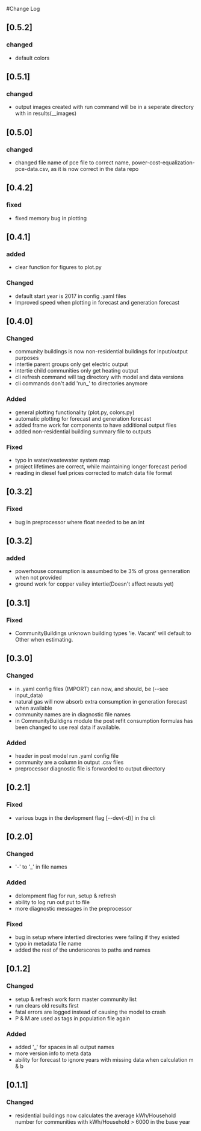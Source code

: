 #Change Log

## [0.5.2]
### changed
- default colors

## [0.5.1]
### changed
- output images created with run command will be in a seperate directory with in results(__images)

## [0.5.0]
### changed
- changed file name of pce file to correct name, power-cost-equalization-pce-data.csv, as it is now correct in the data repo

## [0.4.2]
### fixed
- fixed memory bug in plotting	

## [0.4.1]
### added
- clear function for figures to plot.py

### Changed
- default start year is 2017 in config .yaml files
- Improved speed when plotting in forecast and generation forecast

## [0.4.0]
### Changed
- community buildings is now non-residential buildings for input/output purposes
- intertie parent groups only get electric output
- intertie child communities only get heating output
- cli refresh command will tag directory with model and data versions
- cli commands don't add 'run_' to directories anymore

### Added
- general plotting functionality (plot.py, colors.py)
- automatic plotting for forecast and generation forecast
- added frame work for components to have additional output files
- added non-residential building summary file to outputs 

### Fixed
- typo in water/wastewater system map
- project lifetimes are correct, while maintaining longer forecast period 
- reading in diesel fuel prices corrected to match data file format

## [0.3.2]
### Fixed
- bug in preprocessor where float needed to be an int

## [0.3.2]
### added
- powerhouse consumption is assumbed to be 3% of gross genneration when not provided
- ground work for copper valley intertie(Doesn't affect resuts yet)

## [0.3.1]
### Fixed
- CommunityBuildings unknown building types 'ie. Vacant' will default to Other when estimating.

## [0.3.0]
### Changed
- in .yaml config files (IMPORT) can now, and should, be (--see input_data)
- natural gas will now absorb extra consumption in generation forecast when available 
- community names are in diagnostic file names
- in  CommunityBuildigns module the post refit consumption formulas has been changed to use real data if available.

### Added
- header in post model run .yaml config file
- community are a column in  output .csv files
- preprocessor diagnostic file is forwarded to output directory


## [0.2.1]
### Fixed
- various bugs in the devlopment flag [--dev(-d)] in the cli

## [0.2.0]
### Changed
- '-' to '_' in file names

### Added
- delompment flag for run, setup & refresh
- ability to log run out put to file
- more diagnostic messages in the preprocessor

### Fixed
- bug in setup where intertied directories were failing if they existed
- typo in metadata file name
- added the rest of the underscores to paths and names


## [0.1.2]
### Changed
- setup & refresh work form master community list
- run clears old results first
- fatal errors are logged instead of causing the model to crash
- P & M are used as tags in population file again

### Added
- added '_' for spaces in all output names
- more version info to meta data
- ability for forecast to ignore years with missing data when calculation m & b


## [0.1.1]
### Changed
- residential buildings now calculates the average kWh/Household number for communities with kWh/Household > 6000 in the base year
